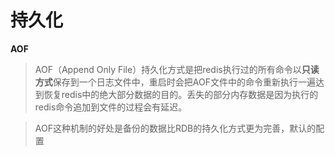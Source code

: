 # 持久化
**AOF**
> AOF（Append Only File）持久化方式是把redis执行过的所有命令以**只读方式**保存到一个日志文件中，重启时会把AOF文件中的命令重新执行一遍达到恢复redis中的绝大部分数据的目的。丢失的部分内存数据是因为执行的redis命令追加到文件的过程会有延迟。

> AOF这种机制的好处是备份的数据比RDB的持久化方式更为完善，默认的配置


